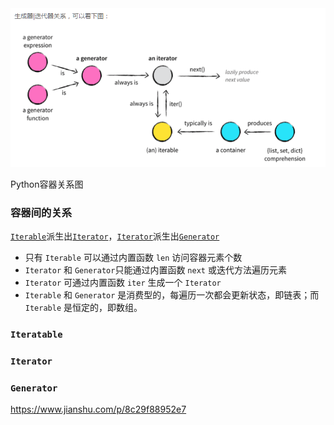 
<div class='one-image-container'>
  <img src="/Programing\Python\details\image\iterable_iterator_generator.png">
  <p>Python容器关系图</p>
</div>

### 容器间的关系

[`Iterable`](#iterable)派生出[`Iterator`](#iterator)，[`Iterator`](#iterator)派生出[`Generator`](#generator)

- 只有 `Iterable` 可以通过内置函数 `len` 访问容器元素个数
- `Iterator` 和 `Generator`只能通过内置函数 `next` 或迭代方法遍历元素
- `Iterator` 可通过内置函数 `iter` 生成一个 `Iterator`
- `Iterable` 和 `Generator` 是消费型的，每遍历一次都会更新状态，即链表；而 `Iterable` 是恒定的，即数组。

### `Iteratable`
### `Iterator`
### `Generator`

https://www.jianshu.com/p/8c29f88952e7